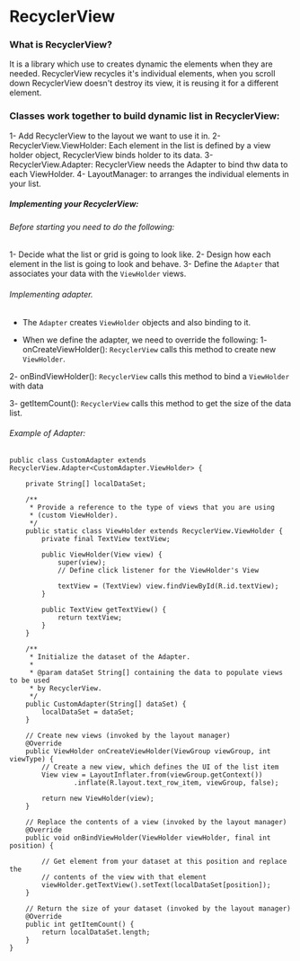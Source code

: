 # RecyclerView

### What is RecyclerView?
It is a library which use to creates dynamic the elements when they are needed.
RecyclerView recycles it's individual elements, when you scroll down RecyclerView doesn't destroy its view, it is reusing it for a different element.

### Classes work together to build dynamic list in RecyclerView:
1- Add RecyclerView to the layout we want to use it in. 
2- RecyclerView.ViewHolder: Each element in the list is defined by a view holder object, RecyclerView binds holder to its data.
3- RecyclerView.Adapter: RecyclerView needs the Adapter to bind thw data to each ViewHolder.
4- LayoutManager: to arranges the individual elements in your list.


##### Implementing your RecyclerView:

###### Before starting you need to do the following:
1- Decide what the list or grid is going to look like.
2- Design how each element in the list is going to look and behave.
3- Define the `Adapter` that associates your data with the `ViewHolder` views.

###### Implementing adapter.

* The `Adapter` creates `ViewHolder` objects and also binding to it.

* When we define the adapter, we need to override the following:
1- onCreateViewHolder(): `RecyclerView` calls this method to create new `ViewHolder`.

2- onBindViewHolder(): `RecyclerView` calls this method to bind a `ViewHolder` with data

3- getItemCount(): `RecyclerView` calls this method to get the size of the data list.


###### Example of Adapter:
```
public class CustomAdapter extends RecyclerView.Adapter<CustomAdapter.ViewHolder> {

    private String[] localDataSet;

    /**
     * Provide a reference to the type of views that you are using
     * (custom ViewHolder).
     */
    public static class ViewHolder extends RecyclerView.ViewHolder {
        private final TextView textView;

        public ViewHolder(View view) {
            super(view);
            // Define click listener for the ViewHolder's View

            textView = (TextView) view.findViewById(R.id.textView);
        }

        public TextView getTextView() {
            return textView;
        }
    }

    /**
     * Initialize the dataset of the Adapter.
     *
     * @param dataSet String[] containing the data to populate views to be used
     * by RecyclerView.
     */
    public CustomAdapter(String[] dataSet) {
        localDataSet = dataSet;
    }

    // Create new views (invoked by the layout manager)
    @Override
    public ViewHolder onCreateViewHolder(ViewGroup viewGroup, int viewType) {
        // Create a new view, which defines the UI of the list item
        View view = LayoutInflater.from(viewGroup.getContext())
                .inflate(R.layout.text_row_item, viewGroup, false);

        return new ViewHolder(view);
    }

    // Replace the contents of a view (invoked by the layout manager)
    @Override
    public void onBindViewHolder(ViewHolder viewHolder, final int position) {

        // Get element from your dataset at this position and replace the
        // contents of the view with that element
        viewHolder.getTextView().setText(localDataSet[position]);
    }

    // Return the size of your dataset (invoked by the layout manager)
    @Override
    public int getItemCount() {
        return localDataSet.length;
    }
}
```

